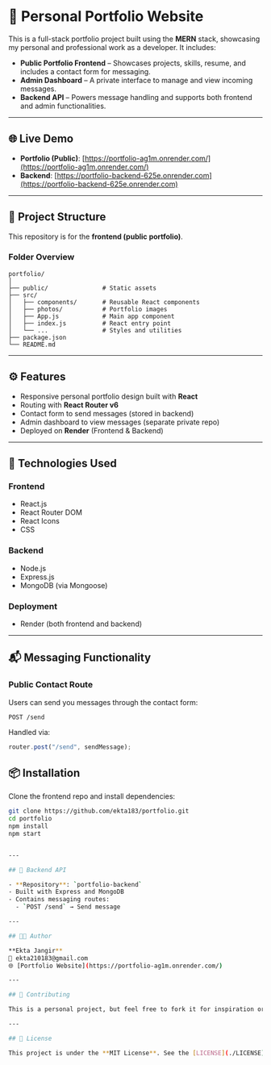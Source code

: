 
# 💼 Personal Portfolio Website

This is a full-stack portfolio project built using the **MERN** stack, showcasing my personal and professional work as a developer. It includes:

- **Public Portfolio Frontend** – Showcases projects, skills, resume, and includes a contact form for messaging.
- **Admin Dashboard** – A private interface to manage and view incoming messages.
- **Backend API** – Powers message handling and supports both frontend and admin functionalities.

---

## 🌐 Live Demo

- **Portfolio (Public)**: [https://portfolio-ag1m.onrender.com/](https://portfolio-ag1m.onrender.com/)
- **Backend**: [https://portfolio-backend-625e.onrender.com](https://portfolio-backend-625e.onrender.com)

---

## 📁 Project Structure

This repository is for the **frontend (public portfolio)**.

### Folder Overview

```
portfolio/
│
├── public/               # Static assets
├── src/
│   ├── components/       # Reusable React components
│   ├── photos/           # Portfolio images
│   ├── App.js            # Main app component
│   ├── index.js          # React entry point
│   └── ...               # Styles and utilities
├── package.json
└── README.md
```

---

## ⚙️ Features

- Responsive personal portfolio design built with **React**
- Routing with **React Router v6**
- Contact form to send messages (stored in backend)
- Admin dashboard to view messages (separate private repo)
- Deployed on **Render** (Frontend & Backend)

---

## 🚀 Technologies Used

### Frontend

- React.js
- React Router DOM
- React Icons
- CSS

### Backend

- Node.js
- Express.js
- MongoDB (via Mongoose)

### Deployment

- Render (both frontend and backend)

---

## 📬 Messaging Functionality

### Public Contact Route

Users can send you messages through the contact form:
```
POST /send
```
Handled via:
```js
router.post("/send", sendMessage);
```


## 📦 Installation

Clone the frontend repo and install dependencies:

```bash
git clone https://github.com/ekta183/portfolio.git
cd portfolio
npm install
npm start


---

## 📮 Backend API

- **Repository**: `portfolio-backend`
- Built with Express and MongoDB
- Contains messaging routes:
  - `POST /send` → Send message

---

## 👩‍💻 Author

**Ekta Jangir**  
📧 ekta210183@gmail.com  
🌐 [Portfolio Website](https://portfolio-ag1m.onrender.com/)

---

## 🤝 Contributing

This is a personal project, but feel free to fork it for inspiration or learning purposes. For suggestions or ideas, feel free to contact me.

---

## 📃 License

This project is under the **MIT License**. See the [LICENSE](./LICENSE) file for details (if added).
